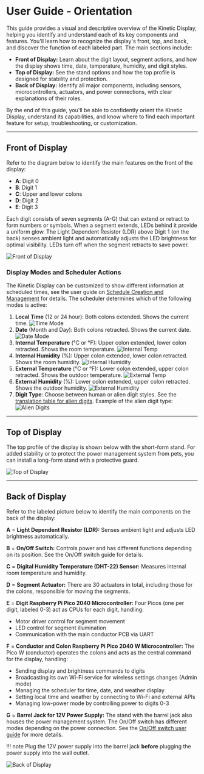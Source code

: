 # User Guide - Orientation

This guide provides a visual and descriptive overview of the Kinetic Display, helping you identify and understand each of its key components and features. You'll learn how to recognize the display's front, top, and back, and discover the function of each labeled part. The main sections include:

- **Front of Display:** Learn about the digit layout, segment actions, and how the display shows time, date, temperature, humidity, and digit styles.
- **Top of Display:** See the stand options and how the top profile is designed for stability and protection.
- **Back of Display:** Identify all major components, including sensors, microcontrollers, actuators, and power connections, with clear explanations of their roles.

By the end of this guide, you'll be able to confidently orient the Kinetic Display, understand its capabilities, and know where to find each important feature for setup, troubleshooting, or customization.

---

## Front of Display

Refer to the diagram below to identify the main features on the front of the display:

- **A**: Digit 0
- **B**: Digit 1
- **C**: Upper and lower colons
- **D**: Digit 2
- **E**: Digit 3

Each digit consists of seven segments (A-G) that can extend or retract to form numbers or symbols. When a segment extends, LEDs behind it provide a uniform glow. The Light Dependent Resistor (LDR) above Digit 1 (on the back) senses ambient light and automatically adjusts the LED brightness for optimal visibility. LEDs turn off when the segment retracts to save power.

![Front of Display](../img/user-guide-orientation/orientation-1.webp)

### Display Modes and Scheduler Actions

The Kinetic Display can be customized to show different information at scheduled times, see the user guide on [Schedule Creation and Management](schedule.md) for details. The scheduler determines which of the following modes is active:

1. **Local Time** (12 or 24 hour): Both colons extended. Shows the current time.
    ![Time Mode](../img/user-guide-orientation/orientation-1b.webp)
2. **Date** (Month and Day): Both colons retracted. Shows the current date.
    ![Date Mode](../img/user-guide-orientation/orientation-2.webp)
3. **Internal Temperature** (°C or °F): Upper colon extended, lower colon retracted. Shows the room temperature.
    ![Internal Temp](../img/user-guide-orientation/orientation-3.webp)
4. **Internal Humidity** (%): Upper colon extended, lower colon retracted. Shows the room humidity.
    ![Internal Humidity](../img/user-guide-orientation/orientation-4.webp)
5. **External Temperature** (°C or °F): Lower colon extended, upper colon retracted. Shows the outdoor temperature.
    ![External Temp](../img/user-guide-orientation/orientation-5.webp)
6. **External Humidity** (%): Lower colon extended, upper colon retracted. Shows the outdoor humidity.
    ![External Humidity](../img/user-guide-orientation/orientation-6.webp)
7. **Digit Type**: Choose between human or alien digit styles. See the [translation table for alien digits](../userguide/digittype.md). Example of the alien digit type:
    ![Alien Digits](../img/user-guide-orientation/orientation-9.webp)

---

## Top of Display

The top profile of the display is shown below with the short-form stand. For added stability or to protect the power management system from pets, you can install a long-form stand with a protective guard.

![Top of Display](../img/user-guide-orientation/orientation-8.webp)

---

## Back of Display

Refer to the labeled picture below to identify the main components on the back of the display:

**A** = **Light Dependent Resistor (LDR):** Senses ambient light and adjusts LED brightness automatically.

**B** = **On/Off Switch:** Controls power and has different functions depending on its position. See the On/Off switch guide for details.

**C** = **Digital Humidity Temperature (DHT-22) Sensor:** Measures internal room temperature and humidity.

**D** = **Segment Actuator:** There are 30 actuators in total, including those for the colons, responsible for moving the segments.

**E** = **Digit Raspberry Pi Pico 2040 Microcontroller:** Four Picos (one per digit, labeled 0-3) act as CPUs for each digit, handling:

- Motor driver control for segment movement
- LED control for segment illumination
- Communication with the main conductor PCB via UART

**F** = **Conductor and Colon Raspberry Pi Pico 2040 W Microcontroller:** The Pico W (conductor) operates the colons and acts as the central command for the display, handling:

- Sending display and brightness commands to digits
- Broadcasting its own Wi-Fi service for wireless settings changes (Admin mode)
- Managing the scheduler for time, date, and weather display
- Setting local time and weather by connecting to Wi-Fi and external APIs
- Managing low-power mode by controlling power to digits 0-3

**G** = **Barrel Jack for 12V Power Supply:** The stand with the barrel jack also houses the power management system. The On/Off switch has different modes depending on the power connection. See the [On/Off switch user guide](spdtswitch.md) for more details.

!!! note
    Plug the 12V power supply into the barrel jack **before** plugging the power supply into the wall outlet.

![Back of Display](../img/user-guide-orientation/orientation-7.webp)
